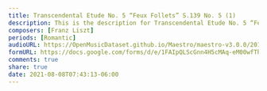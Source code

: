 ```yaml
---
title: Transcendental Etude No. 5 “Feux Follets” S.139 No. 5 (1)
description: This is the description for Transcendental Etude No. 5 “Feux Follets” S.139 No. 5 by Franz Liszt
composers: [Franz Liszt]
periods: [Romantic]
audioURL: https://OpenMusicDataset.github.io/Maestro/maestro-v3.0.0/2014/MIDI-UNPROCESSED_09-10_R1_2014_MID--AUDIO_09_R1_2014_wav--3.midi
formURL: https://docs.google.com/forms/d/e/1FAIpQLScGnn4H5cMAq-eM00wfThLBQyCPyLWR2ohR0KjODOWsswKg6g/viewform
comments: true
share: true
date: 2021-08-08T07:43:13-06:00
---
```

